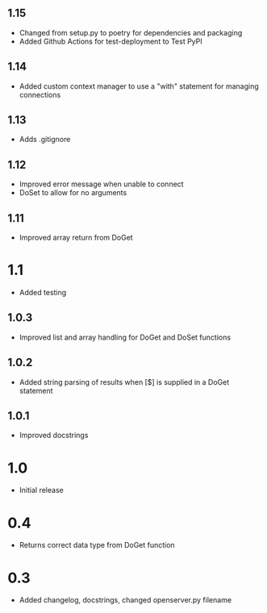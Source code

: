 ## 1.15
* Changed from setup.py to poetry for dependencies and packaging
* Added Github Actions for test-deployment to Test PyPI

## 1.14
* Added custom context manager to use a "with" statement for managing connections

## 1.13
* Adds .gitignore

## 1.12
* Improved error message when unable to connect
* DoSet to allow for no arguments

## 1.11
* Improved array return from DoGet 

# 1.1
* Added testing

## 1.0.3
* Improved list and array handling for DoGet and DoSet functions

## 1.0.2
* Added string parsing of results when [$] is supplied in a DoGet statement

## 1.0.1
* Improved docstrings

# 1.0
* Initial release

# 0.4
* Returns correct data type from DoGet function

# 0.3
* Added changelog, docstrings, changed openserver.py filename
